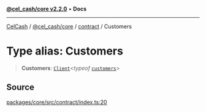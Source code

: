 [**@cel_cash/core v2.2.0**](../../README.md) • **Docs**

***

[CelCash](../../../../packages.md) / [@cel\_cash/core](../../README.md) / [contract](../README.md) / Customers

# Type alias: Customers

> **Customers**: [`Client`](../../types/type-aliases/Client.md)\<*typeof* [`customers`](../variables/customers.md)\>

## Source

[packages/core/src/contract/index.ts:20](https://github.com/Pyxlab/celcash/blob/b57c7034bd65dcd5b083f272f9cfe6cc4ff73f7b/packages/core/src/contract/index.ts#L20)
